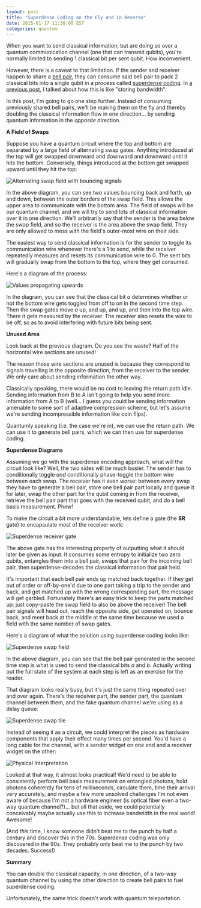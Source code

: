 ```yaml
---
layout: post
title: "Superdense Coding on the Fly and in Reverse"
date: 2015-01-17 11:30:00 EST
categories: quantum
---
```


When you want to send classical information, but are doing so over a quantum communication channel (one that can transmit qubits), you're normally limited to sending 1 classical bit per sent qubit. How inconvenient.

However, there is a caveat to that limitation. If the sender and receiver happen to share a [bell pair](http://en.wikipedia.org/wiki/Bell_state), they can consume said bell pair to pack 2 classical bits into a single qubit in a process called [superdense coding](http://en.wikipedia.org/wiki/Superdense_coding). In [a previous post](http://strilanc.com/quantum/2014/05/03/Storing-Bandwidth-with-Superdense-Coding.html), I talked about how this is like "storing bandwidth".

In this post, I'm going to go one step further. Instead of consuming previously shared bell pairs, we'll be making them on the fly and thereby doubling the classical information flow in one direction... by sending quantum information in the *opposite* direction.

**A Field of Swaps**

Suppose you have a quantum circuit where the top and bottom are separated by a large field of alternating swap gates. Anything introduced at the top will get swapped downward and downward and downward until it hits the bottom. Conversely, things introduced at the bottom get swapped upward until they hit the top:

![Alternating swap field with bouncing signals](http://i.imgur.com/CvQ223O.png)

In the above diagram, you can see two values bouncing back and forth, up and down, between the outer borders of the swap field. This allows the upper area to communicate with the bottom area. The field of swaps will be our quantum channel, and we will try to send lots of classical information over it in one direction. We'll arbitrarily say that the sender is the area below the swap field, and so the receiver is the area above the swap field. They are only allowed to mess with the field's outer-most wire on their side.

The easiest way to send classical information is for the sender to toggle its communication wire whenever there's a 1 to send, while the receiver repeatedly measures and resets its communication wire to 0. The sent bits will gradually swap from the bottom to the top, where they get consumed.

Here's a diagram of the process:

![Values propagating upwards](http://i.imgur.com/e1X9RF1.png)

In the diagram, you can see that the classical bit $a$ determines whether or not the bottom wire gets toggled from off to on in the second time step. Then the swap gates move $a$ up, and up, and up, and then into the top wire. There it gets measured by the receiver. The receiver also resets the wire to be off, so as to avoid interfering with future bits being sent.

**Unused Area**

Look back at the previous diagram. Do you see the waste? Half of the horizontal wire sections are unused!

The reason those wire sections are unused is because they correspond to signals travelling in the opposite direction, from the receiver to the sender. We only care about sending information the other way.

Classically speaking, there would be no cost to leaving the return path idle. Sending information from B to A isn't going to help you send more information from A to B (well... I guess you could be sending information amenable to some sort of adaptive compression scheme, but let's assume we're sending incompressible information like coin flips).

Quantumly speaking (i.e. the case we're in), we *can* use the return path. We can use it to generate bell pairs, which we can then use for superdense coding.

**Superdense Diagrams**

Assuming we go with the superdense encoding approach, what will the circuit look like? Well, the two sides will be much busier. The sender has to conditionally toggle *and* conditionally phase-toggle the bottom wire between each swap. The receiver has it even worse: between every swap they have to generate a bell pair, store one bell pair part locally and queue it for later, swap the other part for the qubit coming in from the receiver, retrieve the bell pair part that goes with the received qubit, and do a bell basis measurement. Phew!

To make the circuit a *bit* more understandable, lets define a gate (the **SR** gate) to encapsulate most of the receiver work:

![Superdense receiver gate](http://i.imgur.com/I7fRlYt.png)

The above gate has the interesting property of outputting what it should later be given as input. It consumes some entropy to initialize two zero qubits, entangles them into a bell pair, swaps that pair for the incoming bell pair, then superdense-decodes the classical information that pair held.

It's important that each bell pair ends up matched back together. If they get out of order or off-by-one'd due to one part taking a trip to the sender and back, and get matched up with the wrong corresponding part, the message will get garbled. Fortunately there's an easy trick to keep the parts matched up: just copy-paste the swap field to also be above the receiver! The bell pair signals will head out, reach the opposite side, get operated on, bounce back, and meet back at the middle at the same time because we used a field with the same number of swap gates.

Here's a diagram of what the solution using superdense coding looks like:

![Superdense swap field](http://i.imgur.com/5R3sSsD.png)

In the above diagram, you can see that the bell pair generated in the second time step is what is used to send the classical bits $a$ and $b$. Actually writing out the full state of the system at each step is left as an exercise for the reader.

That diagram looks really busy, but it's just the same thing repeated over and over again. There's the receiver part, the sender part, the quantum channel between them, and the fake quantum channel we're using as a delay queue:

![Superdense swap tile](http://i.imgur.com/7qLFR9j.png)

Instead of seeing it as a circuit, we could interpret the pieces as hardware components that apply their effect many times per second. You'd have a long cable for the channel, with a sender widget on one end and a receiver widget on the other:

![Physical Interpretation](http://i.imgur.com/ull0Hp7.png)

Looked at that way, it almost looks practical! We'd need to be able to consistently perform bell basis measurement on entangled photons, hold photons coherently for tens of milliseconds, circulate them, time their arrival very accurately, and maybe a few more unsolved challenges I'm not even aware of because I'm not a hardware engineer (is optical fiber even a two-way quantum channel?)... but all that aside, we could potentially conceivably maybe actually use this to increase bandwidth in the real world! Awesome!

(And *this* time, I know someone didn't beat me to the punch by half a century and discover this in the 70s. Superdense coding was only discovered in the 90s. They probably only beat me to the punch by two decades. Success!)

**Summary**

You can double the classical capacity, in one direction, of a two-way quantum channel by using the other direction to create bell pairs to fuel superdense coding.

Unfortunately, the same trick doesn't work with quantum teleportation.
